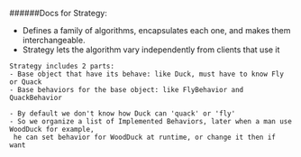 ######Docs for Strategy:

- Defines a family of algorithms, encapsulates each one, and makes them interchangeable. 
- Strategy lets the algorithm vary independently from clients that use it

```
Strategy includes 2 parts: 
- Base object that have its behave: like Duck, must have to know Fly or Quack    
- Base behaviors for the base object: like FlyBehavior and QuackBehavior

- By default we don't know how Duck can 'quack' or 'fly'
- So we organize a list of Implemented Behaviors, later when a man use WoodDuck for example,
 he can set behavior for WoodDuck at runtime, or change it then if want  
```